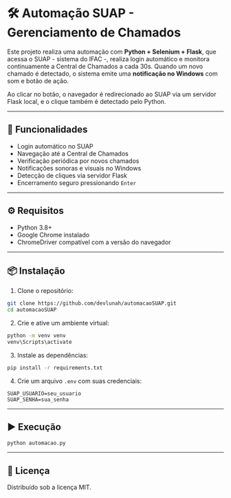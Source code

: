 # 🛠️ Automação SUAP - Gerenciamento de Chamados

Este projeto realiza uma automação com **Python + Selenium + Flask**, que acessa o SUAP - sistema do IFAC -, realiza login automático e monitora continuamente a Central de Chamados a cada 30s. Quando um novo chamado é detectado, o sistema emite uma **notificação no Windows** com som e botão de ação.

Ao clicar no botão, o navegador é redirecionado ao SUAP via um servidor Flask local, e o clique também é detectado pelo Python.

---

## 🚀 Funcionalidades

- Login automático no SUAP
- Navegação até a Central de Chamados
- Verificação periódica por novos chamados
- Notificações sonoras e visuais no Windows
- Detecção de cliques via servidor Flask
- Encerramento seguro pressionando `Enter`

---

## ⚙️ Requisitos

- Python 3.8+
- Google Chrome instalado
- ChromeDriver compatível com a versão do navegador

---

## 📦 Instalação

1. Clone o repositório:
```bash
git clone https://github.com/devlunah/automacaoSUAP.git
cd automacaoSUAP
```

2. Crie e ative um ambiente virtual:
```bash
python -m venv venv
venv\Scripts\activate
```

3. Instale as dependências:
```bash
pip install -r requirements.txt
```

4. Crie um arquivo `.env` com suas credenciais:
```
SUAP_USUARIO=seu_usuario
SUAP_SENHA=sua_senha
```

---

## ▶️ Execução

```bash
python automacao.py
```

---

## 📝 Licença

Distribuído sob a licença MIT.
